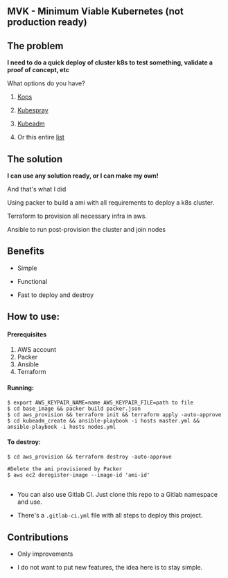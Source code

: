 ## MVK - Minimum Viable Kubernetes (not production ready)

## The problem

**I need to do a quick deploy of cluster k8s to test something, validate a proof of concept, etc**

What options do you have?

1. [Kops](https://github.com/kubernetes/kops)

2. [Kubespray](https://github.com/kubernetes-sigs/kubespray)

3. [Kubeadm](http://kubernetes.io/docs/admin/kubeadm/)

4. Or this entire [list](https://github.com/ramitsurana/awesome-kubernetes#installers)

## The solution

**I can use any solution ready, or I can make my own!**

And that's what I did

Using packer to build a ami with all requirements to deploy a k8s cluster.

Terraform to provision all necessary infra in aws.

Ansible to run post-provision the cluster and join nodes

## Benefits

- Simple

- Functional

- Fast to deploy and destroy


## How to use:

#### Prerequisites

1. AWS account
2. Packer
3. Ansible
4. Terraform

#### Running:
   
    $ export AWS_KEYPAIR_NAME=name AWS_KEYPAIR_FILE=path to file
    $ cd base_image && packer build packer.json
    $ cd aws_provision && terraform init && terraform apply -auto-approve 
    $ cd kubeadm_create && ansible-playbook -i hosts master.yml && ansible-playbook -i hosts nodes.yml  
    
    
#### To destroy:

    $ cd aws_provision && terraform destroy -auto-approve

    #Delete the ami provisioned by Packer 
    $ aws ec2 deregister-image --image-id 'ami-id'

##
* You can also use Gitlab CI. Just clone this repo to a Gitlab namespace and use.

* There's a `.gitlab-ci.yml` file with all steps to deploy this project.

## Contributions

- Only improvements

- I do not want to put new features, the idea here is to stay simple.
